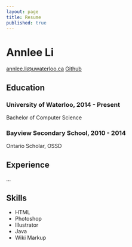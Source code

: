 ```yaml
---
layout: page
title: Resume
published: true
---
```


# Annlee Li
<a href="mailto:annlee.li@uwaterloo.ca">annlee.li@uwaterloo.ca</a>
[Github](https://github.com/polkabear)

## Education
### University of Waterloo, 2014 - Present
Bachelor of Computer Science

### Bayview Secondary School, 2010 - 2014
Ontario Scholar, OSSD

## Experience
...

## Skills
- HTML
- Photoshop
- Illustrator
- Java
- Wiki Markup